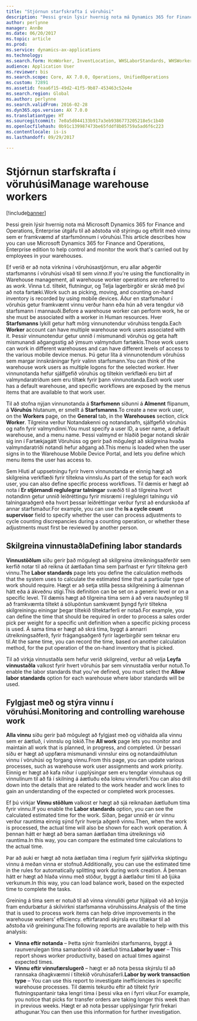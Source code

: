 ```yaml
---
title: "Stjórnun starfskrafta í vöruhúsi"
description: "Þessi grein lýsir hvernig nota má Dynamics 365 for Finance and Operations til að aðstoða við stýringu og eftirlit með vinnu sem er framkvæmd af starfsmönnum í vöruhúsi."
author: perlynne
manager: AnnBe
ms.date: 06/20/2017
ms.topic: article
ms.prod: 
ms.service: dynamics-ax-applications
ms.technology: 
ms.search.form: HcmWorker, InventLocation, WHSLaborStandards, WHSWorker, WHSWorkTable, WHSWorkTableListPage
audience: Application User
ms.reviewer: bis
ms.search.scope: Core, AX 7.0.0, Operations, UnifiedOperations
ms.custom: 72891
ms.assetid: feaa6f15-49d2-41f5-9b87-453463c52e4e
ms.search.region: Global
ms.author: perlynne
ms.search.validFrom: 2016-02-28
ms.dyn365.ops.version: AX 7.0.0
ms.translationtype: HT
ms.sourcegitcommit: 7e0a5d044133b917a3eb9386773205218e5c1b40
ms.openlocfilehash: 0b91c139987473be65fddf8b05759a5ad6f6c223
ms.contentlocale: is-is
ms.lasthandoff: 09/29/2017

---
```


# <a name="manage-warehouse-workers"></a><span data-ttu-id="85523-103">Stjórnun starfskrafta í vöruhúsi</span><span class="sxs-lookup"><span data-stu-id="85523-103">Manage warehouse workers</span></span>

[!include[banner](../includes/banner.md)]


<span data-ttu-id="85523-104">Þessi grein lýsir hvernig nota má Microsoft Dynamics 365 for Finance and Operations, Enterprise útgáfu til að aðstoða við stýringu og eftirlit með vinnu sem er framkvæmd af starfsmönnum í vöruhúsi.</span><span class="sxs-lookup"><span data-stu-id="85523-104">This article describes how you can use Microsoft Dynamics 365 for Finance and Operations, Enterprise edition to help control and monitor the work that's carried out by employees in your warehouses.</span></span>

<span data-ttu-id="85523-105">Ef verið er að nota virknina í vöruhúsastjórnun, eru allar aðgerðir starfsmanns í vöruhúsi vísað til sem *vinna*.</span><span class="sxs-lookup"><span data-stu-id="85523-105">If you're using the functionality in Warehouse management, all warehouse worker operations are referred to as *work*.</span></span> <span data-ttu-id="85523-106">Vinna t.d. tiltekt, flutningur, og Telja lagerbirgðir er skráð með því að nota fartæki.</span><span class="sxs-lookup"><span data-stu-id="85523-106">Work such as picking, moving, and counting on-hand inventory is recorded by using mobile devices.</span></span> <span data-ttu-id="85523-107">Áður en starfsmaður í vöruhús getur framkvæmt vinnu verður hann eða hún að vera tengdur við starfsmann í mannauði.</span><span class="sxs-lookup"><span data-stu-id="85523-107">Before a warehouse worker can perform work, he or she must be associated with a worker in Human resources.</span></span> <span data-ttu-id="85523-108">Hver **Starfsmanns** lykill getur haft mörg vinnunotendur vöruhúss tengda.</span><span class="sxs-lookup"><span data-stu-id="85523-108">Each **Worker** account can have multiple warehouse work users associated with it.</span></span> <span data-ttu-id="85523-109">Þessir vinnunotendur getur unnið í mismunandi vöruhús og geta haft mismunandi aðgangsstig að ýmsum valmyndum fartækis.</span><span class="sxs-lookup"><span data-stu-id="85523-109">Those work users can work in different warehouses and can have different levels of access to the various mobile device menus.</span></span> <span data-ttu-id="85523-110">Þú getur líta á vinnunotendum vöruhúss sem margar innskráningar fyrir valinn starfsmann.</span><span class="sxs-lookup"><span data-stu-id="85523-110">You can think of the warehouse work users as multiple logons for the selected worker.</span></span> <span data-ttu-id="85523-111">Hver vinnunotanda hefur sjálfgefið vöruhús og tiltekin verkflæði eru birt af valmyndaratriðum sem eru tiltæk fyrir þann vinnunotanda.</span><span class="sxs-lookup"><span data-stu-id="85523-111">Each work user has a default warehouse, and specific workflows are exposed by the menus items that are available to that work user.</span></span> 

<span data-ttu-id="85523-112">Til að stofna nýjan vinnunotanda á **Starfsmenn** síðunni á **Almennt** flipanum, á **Vöruhús** hlutanum, er smellt á **Starfsmanns**.</span><span class="sxs-lookup"><span data-stu-id="85523-112">To create a new work user, on the **Workers** page, on the **General** tab, in the **Warehouses** section, click **Worker**.</span></span> <span data-ttu-id="85523-113">Tilgreina verður Notandakenni og notandanafn, sjálfgefið vöruhús og nafn fyrir valmyndinni.</span><span class="sxs-lookup"><span data-stu-id="85523-113">You must specify a user ID, a user name, a default warehouse, and a menu name.</span></span> <span data-ttu-id="85523-114">Þessi valmynd er hlaðið þegar notandi skráir sig inn í Fartækjagátt Vöruhúss og gerir það mögulegt að skilgreina hvaða valmyndaratriði notandi hefur aðgang að.</span><span class="sxs-lookup"><span data-stu-id="85523-114">This menu is loaded when the user signs in to the Warehouse Mobile Device Portal, and lets you define which menu items the user has access to.</span></span> 

<span data-ttu-id="85523-115">Sem Hluti af uppsetningu fyrir hvern vinnunotanda er einnig hægt að skilgreina verkflæði fyrir tiltekna vinnslu.</span><span class="sxs-lookup"><span data-stu-id="85523-115">As part of the setup for each work user, you can also define specific process workflows.</span></span> <span data-ttu-id="85523-116">Til dæmis er hægt að nota í **Er stjórnandi reglulegrar talningar** svæðið til að tilgreina hvort notandinn getur unnið leiðréttingu fyrir misræmi í reglulegri talningu við talningaraðgerð eða hvort þessar leiðréttingar verður fyrst að endurskoða af annar starfsmaður.</span><span class="sxs-lookup"><span data-stu-id="85523-116">For example, you can use the **Is a cycle count supervisor** field to specify whether the user can process adjustments to cycle counting discrepancies during a counting operation, or whether these adjustments must first be reviewed by another person.</span></span>

## <a name="defining-labor-standards"></a><span data-ttu-id="85523-117">Skilgreina vinnustaðla</span><span class="sxs-lookup"><span data-stu-id="85523-117">Defining labor standards</span></span>
<span data-ttu-id="85523-118">**Vinnustöðlum** síðu gerir það mögulegt að skilgreina útreikningsaðferðir sem kerfið notar til að reikna út áætlaðan tíma sem þarfnast er fyrir tiltekna gerð vinnu.</span><span class="sxs-lookup"><span data-stu-id="85523-118">The **Labor standards** page lets you define the calculation methods that the system uses to calculate the estimated time that a particular type of work should require.</span></span> <span data-ttu-id="85523-119">Hægt er að setja stilla þessa skilgreining á almennan hátt eða á ákveðnu stigi.</span><span class="sxs-lookup"><span data-stu-id="85523-119">This definition can be set on a generic level or on a specific level.</span></span> <span data-ttu-id="85523-120">Til dæmis hægt að tilgreina tíma sem á að vera nauðsynleg til að framkvæmta tiltekt á sölupöntun samkvæmt þyngd fyrir tiltekna skilgreiningu einingar þegar  tiltekið tiltektarferli er notað.</span><span class="sxs-lookup"><span data-stu-id="85523-120">For example, you can define the time that should be required in order to process a sales order pick per weight for a specific unit definition when a specific picking process is used.</span></span> <span data-ttu-id="85523-121">Á sama tíma er hægt að skrá tíma, byggt á annarri útreikningsaðferð, fyrir frágangsaðgerð fyrir  lagerbirgðir sem teknar eru til.</span><span class="sxs-lookup"><span data-stu-id="85523-121">At the same time, you can record the time, based on another calculation method, for the put operation of the on-hand inventory that is picked.</span></span> 

<span data-ttu-id="85523-122">Til að virkja vinnustaðla sem hefur verið skilgreind, verður að velja **Leyfa vinnustaðla** valkost fyrir hvert vöruhús þar sem vinnustaðla verður notuð.</span><span class="sxs-lookup"><span data-stu-id="85523-122">To enable the labor standards that you've defined, you must select the **Allow labor standards** option for each warehouse where labor standards will be used.</span></span>

## <a name="monitoring-and-controlling-warehouse-work"></a><span data-ttu-id="85523-123">Fylgjast með og stýra vinnu í vöruhúsi.</span><span class="sxs-lookup"><span data-stu-id="85523-123">Monitoring and controlling warehouse work</span></span>
<span data-ttu-id="85523-124">**Alla vinnu** síðu gerir það mögulegt að fylgjast með og viðhalda alla vinnu sem er áætluð, í vinnslu og lokið.</span><span class="sxs-lookup"><span data-stu-id="85523-124">The **All work** page lets you monitor and maintain all work that is planned, in progress, and completed.</span></span> <span data-ttu-id="85523-125">Úr þessari síðu er hægt að uppfæra mismunandi vinnslur eins og notandaúthlutun vinnu í vöruhúsi og forgang vinnu.</span><span class="sxs-lookup"><span data-stu-id="85523-125">From this page, you can update various processes, such as warehouse work user assignments and work priority.</span></span> <span data-ttu-id="85523-126">Einnig er hægt að kafa niður í upplýsingar sem eru tengdar vinnuhaus og vinnulínum til að fá í skilning á áætluðu eða loknu vinnuferli.</span><span class="sxs-lookup"><span data-stu-id="85523-126">You can also drill down into the details that are related to the work header and work lines to gain an understanding of the expected or completed work processes.</span></span> 

<span data-ttu-id="85523-127">Ef þú virkjar **Vinnu stöðlum** valkost er hægt að sjá reiknaðan áætluðum tíma fyrir vinnu.</span><span class="sxs-lookup"><span data-stu-id="85523-127">If you enable the **Labor standards** option, you can see the calculated estimated time for the work.</span></span> <span data-ttu-id="85523-128">Síðan, þegar unnið er úr vinnu verður rauntíma einnig sýnd fyrir hverja aðgerð vinnu.</span><span class="sxs-lookup"><span data-stu-id="85523-128">Then, when the work is processed, the actual time will also be shown for each work operation.</span></span> <span data-ttu-id="85523-129">Á þennan hátt er hægt að bera saman áætlaðan tíma útreiknings við rauntíma.</span><span class="sxs-lookup"><span data-stu-id="85523-129">In this way, you can compare the estimated time calculations to the actual time.</span></span> 

<span data-ttu-id="85523-130">Þar að auki er hægt að nota áætlaðan tíma í reglum fyrir sjálfvirka skiptingu vinnu á meðan vinna er stofnuð.</span><span class="sxs-lookup"><span data-stu-id="85523-130">Additionally, you can use the estimated time in the rules for automatically splitting work during work creation.</span></span> <span data-ttu-id="85523-131">Á þennan hátt er hægt að hlaða vinnu með stöður, byggt á áætlaður tími til að ljúka verkunum.</span><span class="sxs-lookup"><span data-stu-id="85523-131">In this way, you can load balance work, based on the expected time to complete the tasks.</span></span> 

<span data-ttu-id="85523-132">Greining á tíma sem er notuð til að vinna vinnuliði getur hjálpað við að knýja fram endurbætur á skilvirkni starfsmanna vöruhússins.</span><span class="sxs-lookup"><span data-stu-id="85523-132">Analysis of the time that is used to process work items can help drive improvements in the warehouse workers’ efficiency.</span></span> <span data-ttu-id="85523-133">eftirfarandi skýrsla eru tiltækar til að aðstoða við greininguna:</span><span class="sxs-lookup"><span data-stu-id="85523-133">The following reports are available to help with this analysis:</span></span>

-   <span data-ttu-id="85523-134">**Vinna eftir notanda** – Þetta sýnir framleiðni starfsmanns, byggt á raunverulegan tíma samanborið við áætluð tíma.</span><span class="sxs-lookup"><span data-stu-id="85523-134">**Labor by user** – This report shows worker productivity, based on actual times against expected times.</span></span>
-   <span data-ttu-id="85523-135">**Vinnu eftir vinnufærslugerð** – hægt er að nota þessa skýrslu til að rannsaka óhagkvæmni í tiltekið vöruhúsaferli.</span><span class="sxs-lookup"><span data-stu-id="85523-135">**Labor by work transaction type** – You can use this report to investigate inefficiencies in specific warehouse processes.</span></span> <span data-ttu-id="85523-136">Til dæmis tekurðu eftir að tiltekt fyrir flutningspantanir taka lengri tíma í þessi vika en í fyrri vikur.</span><span class="sxs-lookup"><span data-stu-id="85523-136">For example, you notice that picks for transfer orders are taking longer this week than in previous weeks.</span></span> <span data-ttu-id="85523-137">Hægt er að nota þessar upplýsingar fyrir frekari athugunar.</span><span class="sxs-lookup"><span data-stu-id="85523-137">You can then use this information for further investigation.</span></span>





